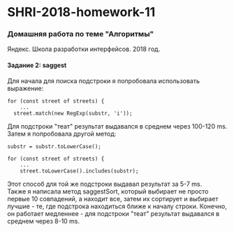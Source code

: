 # SHRI-2018-homework-11

### Домашняя работа по теме "Алгоритмы"

Яндекс. Школа разработки интерфейсов. 2018 год.

#### Задание 2: saggest

Для начала для поиска подстроки я попробовала использовать выражение:  
```
for (const street of streets) {
    ...
  street.match(new RegExp(substr, 'i'));
```
Для подстроки "теат" результат выдавался в среднем через 100-120 ms.  
Затем я попробовала другой метод:  
```
substr = substr.toLowerCase();

for (const street of streets) {
    ...
    street.toLowerCase().includes(substr);

```
Этот способ для той же подстроки выдавал результат за 5-7 ms.  
Также я написала метод saggestSort, который выбирает не просто первые 10 совпадений, а находит все, затем их сортирует и выбирает лучшие - те, где подстрока находиться ближе к началу строки. Конечно, он работает медленнее - для подстроки "теат" результат выдавался в среднем через 8-10 ms.
